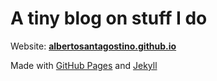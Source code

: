 # A tiny blog on stuff I do

Website: **[albertosantagostino.github.io](https://albertosantagostino.github.io)**

Made with [GitHub Pages](https://pages.github.com/) and [Jekyll](https://jekyllrb.com/)